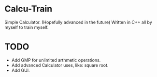 # Calcu-Train
Simple Calculator. (Hopefully advanced in the future) Written in C++ all by myself to train myself.

# TODO

- Add GMP for unlimited arthmetic operations.
- Add advanced Calculator uses, like: square root.
- Add GUI.
